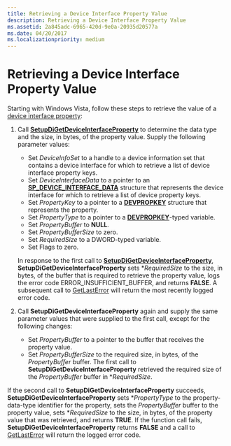 ```yaml
---
title: Retrieving a Device Interface Property Value
description: Retrieving a Device Interface Property Value
ms.assetid: 2a845adc-6965-420d-9e0a-20935d20577a
ms.date: 04/20/2017
ms.localizationpriority: medium
---
```


# Retrieving a Device Interface Property Value


Starting with Windows Vista, follow these steps to retrieve the value of a [device interface property](https://docs.microsoft.com/previous-versions/ff541409(v=vs.85)):

1.  Call [**SetupDiGetDeviceInterfaceProperty**](https://docs.microsoft.com/windows/desktop/api/setupapi/nf-setupapi-setupdigetdeviceinterfacepropertyw) to determine the data type and the size, in bytes, of the property value. Supply the following parameter values:

    -   Set *DeviceInfoSet* to a handle to a device information set that contains a device interface for which to retrieve a list of device interface property keys.
    -   Set *DeviceInterfaceData* to a pointer to an [**SP_DEVICE_INTERFACE_DATA**](https://docs.microsoft.com/windows/desktop/api/setupapi/ns-setupapi-_sp_device_interface_data) structure that represents the device interface for which to retrieve a list of device property keys.
    -   Set *PropertyKey* to a pointer to a [**DEVPROPKEY**](https://docs.microsoft.com/windows-hardware/drivers/install/devpropkey) structure that represents the property.
    -   Set *PropertyType* to a pointer to a [**DEVPROPKEY**](https://docs.microsoft.com/windows-hardware/drivers/install/devpropkey)-typed variable.
    -   Set *PropertyBuffer* to **NULL**.
    -   Set *PropertyBufferSize* to zero.
    -   Set *RequiredSize* to a DWORD-typed variable.
    -   Set Flags to zero.

    In response to the first call to [**SetupDiGetDeviceInterfaceProperty**](https://docs.microsoft.com/windows/desktop/api/setupapi/nf-setupapi-setupdigetdeviceinterfacepropertyw), **SetupDiGetDeviceInterfaceProperty** sets \**RequiredSize* to the size, in bytes, of the buffer that is required to retrieve the property value, logs the error code ERROR_INSUFFICIENT_BUFFER, and returns **FALSE**. A subsequent call to [GetLastError](https://go.microsoft.com/fwlink/p/?linkid=169416) will return the most recently logged error code.

2.  Call **SetupDiGetDeviceInterfaceProperty** again and supply the same parameter values that were supplied to the first call, except for the following changes:
    -   Set *PropertyBuffer* to a pointer to the buffer that receives the property value.
    -   Set *PropertyBufferSize* to the required size, in bytes, of the *PropertyBuffer* buffer. The first call to **SetupDiGetDeviceInterfaceProperty** retrieved the required size of the *PropertyBuffer* buffer in \**RequiredSize*.

If the second call to **SetupDiGetDeviceInterfaceProperty** succeeds, **SetupDiGetDeviceInterfaceProperty** sets \**PropertyType* to the property-data-type identifier for the property, sets the *PropertyBuffer* buffer to the property value, sets \**RequiredSize* to the size, in bytes, of the property value that was retrieved, and returns **TRUE**. If the function call fails, **SetupDiGetDeviceInterfaceProperty** returns **FALSE** and a call to [GetLastError](https://go.microsoft.com/fwlink/p/?linkid=169416) will return the logged error code.

 

 





